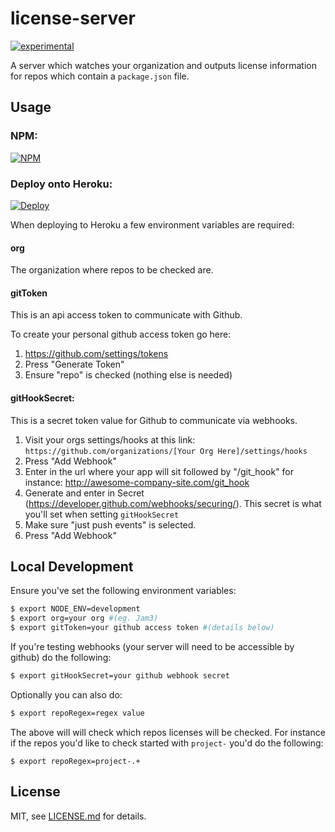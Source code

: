 # license-server

[![experimental](http://badges.github.io/stability-badges/dist/experimental.svg)](http://github.com/badges/stability-badges)

A server which watches your organization and outputs license information for repos which contain a `package.json` file.

## Usage

### NPM:

[![NPM](https://nodei.co/npm/license-server.png)](https://www.npmjs.com/package/license-server)

### Deploy onto Heroku:

[![Deploy](https://www.herokucdn.com/deploy/button.png)](https://heroku.com/deploy)

When deploying to Heroku a few environment variables are required:

#### org

The organization where repos to be checked are.

#### gitToken 

This is an api access token to communicate with Github.

To create your personal github access token go here:

1. https://github.com/settings/tokens
2. Press "Generate Token"
3. Ensure "repo" is checked (nothing else is needed)

#### gitHookSecret:

This is a secret token value for Github to communicate via webhooks.

1. Visit your orgs settings/hooks at this link:
`https://github.com/organizations/[Your Org Here]/settings/hooks`
2. Press "Add Webhook"
3. Enter in the url where your app will sit followed by "/git_hook" for instance: http://awesome-company-site.com/git_hook
4. Generate and enter in Secret (https://developer.github.com/webhooks/securing/). This secret is what you'll set when setting `gitHookSecret`
5. Make sure "just push events" is selected.
6. Press "Add Webhook"

## Local Development

Ensure you've set the following environment variables:

```bash
$ export NODE_ENV=development
$ export org=your org #(eg. Jam3)
$ export gitToken=your github access token #(details below)
```

If you're testing webhooks (your server will need to be accessible by github) do the following:

```bash
$ export gitHookSecret=your github webhook secret
```

Optionally you can also do:

```bash
$ export repoRegex=regex value
```

The above will will check which repos licenses will be checked. For instance if the repos you'd like to check started with `project-` you'd do the following:

```
$ export repoRegex=project-.+
```

## License

MIT, see [LICENSE.md](http://github.com/jam3/license-server/blob/master/LICENSE.md) for details.
